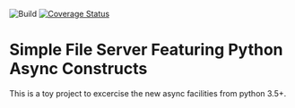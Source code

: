 ![Build](https://github.com/tarc/file_server/workflows/Simple%20File%20Server/badge.svg?branch=master) [![Coverage Status](https://coveralls.io/repos/github/tarc/asyncfileserver/badge.svg?branch=feature/AddMediatorQueue)](https://coveralls.io/github/tarc/asyncfileserver?branch=feature/AddMediatorQueue)

# Simple File Server Featuring Python Async Constructs

This is a toy project to excercise the new async facilities from python 3.5+.
